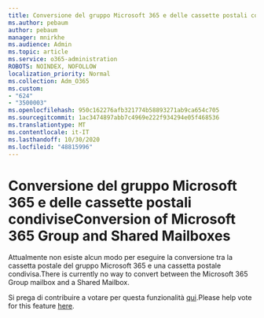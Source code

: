 ```yaml
---
title: Conversione del gruppo Microsoft 365 e delle cassette postali condivise
ms.author: pebaum
author: pebaum
manager: mnirkhe
ms.audience: Admin
ms.topic: article
ms.service: o365-administration
ROBOTS: NOINDEX, NOFOLLOW
localization_priority: Normal
ms.collection: Adm_O365
ms.custom:
- "624"
- "3500003"
ms.openlocfilehash: 950c162276afb321774b58893271ab9ca654c705
ms.sourcegitcommit: 1ac3474897abb7c4969e222f934294e05f468536
ms.translationtype: MT
ms.contentlocale: it-IT
ms.lasthandoff: 10/30/2020
ms.locfileid: "48815996"
---
```

# <a name="conversion-of-microsoft-365-group-and-shared-mailboxes"></a><span data-ttu-id="7a060-102">Conversione del gruppo Microsoft 365 e delle cassette postali condivise</span><span class="sxs-lookup"><span data-stu-id="7a060-102">Conversion of Microsoft 365 Group and Shared Mailboxes</span></span>

<span data-ttu-id="7a060-103">Attualmente non esiste alcun modo per eseguire la conversione tra la cassetta postale del gruppo Microsoft 365 e una cassetta postale condivisa.</span><span class="sxs-lookup"><span data-stu-id="7a060-103">There is currently no way to convert between the Microsoft 365 Group mailbox and a Shared Mailbox.</span></span>

<span data-ttu-id="7a060-104">Si prega di contribuire a votare per questa funzionalità [qui](https://aka.ms/M365GroupToShared).</span><span class="sxs-lookup"><span data-stu-id="7a060-104">Please help vote for this feature [here](https://aka.ms/M365GroupToShared).</span></span>
